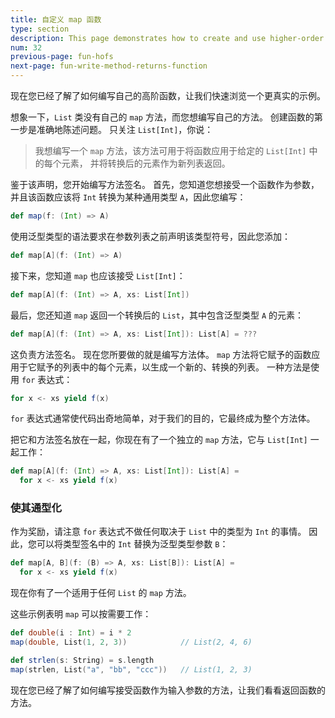 ```yaml
---
title: 自定义 map 函数
type: section
description: This page demonstrates how to create and use higher-order functions in Scala.
num: 32
previous-page: fun-hofs
next-page: fun-write-method-returns-function
---
```



现在您已经了解了如何编写自己的高阶函数，让我们快速浏览一个更真实的示例。

想象一下，`List` 类没有自己的 `map` 方法，而您想编写自己的方法。
创建函数的第一步是准确地陈述问题。
只关注 `List[Int]`，你说：

> 我想编写一个 `map` 方法，该方法可用于将函数应用于给定的 `List[Int]` 中的每个元素，
> 并将转换后的元素作为新列表返回。

鉴于该声明，您开始编写方法签名。
首先，您知道您想接受一个函数作为参数，并且该函数应该将 `Int` 转换为某种通用类型 `A`，因此您编写：

```scala
def map(f: (Int) => A)
```

使用泛型类型的语法要求在参数列表之前声明该类型符号，因此您添加：

```scala
def map[A](f: (Int) => A)
```

接下来，您知道 `map` 也应该接受 `List[Int]`：

```scala
def map[A](f: (Int) => A, xs: List[Int])
```

最后，您还知道 `map` 返回一个转换后的 `List`，其中包含泛型类型 `A` 的元素：

```scala
def map[A](f: (Int) => A, xs: List[Int]): List[A] = ???
```

这负责方法签名。
现在您所要做的就是编写方法体。
`map` 方法将它赋予的函数应用于它赋予的列表中的每个元素，以生成一个新的、转换的列表。
一种方法是使用 `for` 表达式：

```scala
for x <- xs yield f(x)
```

`for` 表达式通常使代码出奇地简单，对于我们的目的，它最终成为整个方法体。

把它和方法签名放在一起，你现在有了一个独立的 `map` 方法，它与 `List[Int]` 一起工作：

```scala
def map[A](f: (Int) => A, xs: List[Int]): List[A] =
  for x <- xs yield f(x)
```

### 使其通型化

作为奖励，请注意 `for` 表达式不做任何取决于 `List` 中的类型为 `Int` 的事情。
因此，您可以将类型签名中的 `Int` 替换为泛型类型参数 `B`：

```scala
def map[A, B](f: (B) => A, xs: List[B]): List[A] =
  for x <- xs yield f(x)
```

现在你有了一个适用于任何 `List` 的 `map` 方法。

这些示例表明 `map` 可以按需要工作：

```scala
def double(i : Int) = i * 2
map(double, List(1, 2, 3))            // List(2, 4, 6)

def strlen(s: String) = s.length
map(strlen, List("a", "bb", "ccc"))   // List(1, 2, 3)
```

现在您已经了解了如何编写接受函数作为输入参数的方法，让我们看看返回函数的方法。

